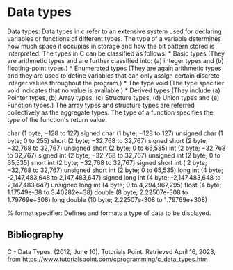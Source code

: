 # Data types

Data types: Data types in c refer to an extensive system used for declaring variables or functions of different types. The type of a variable determines how much space it occupies in storage and how the bit pattern stored is interpreted. The types in C can be classified as follows:
    * Basic types (They are arithmetic types and are further classified into: (a) integer types and (b) floating-point types.)
    * Enumerated types (They are again arithmetic types and they are used to define variables that can only assign certain discrete integer values throughout the program.)
    * The type void (The type specifier void indicates that no value is available.)
    * Derived types (They include (a) Pointer types, (b) Array types, (c) Structure types, (d) Union types and (e) Function types.)
The array types and structure types are referred collectively as the aggregate types. The type of a function specifies the type of the function's return value.

char (1 byte; −128 to 127)
signed char (1 byte; −128 to 127)
unsigned char (1 byte; 0 to 255)
short (2 byte; −32,768 to 32,767)
signed short (2 byte; −32,768 to 32,767)
unsigned short (2 byte; 0 to 65,535)
int (2 byte; −32,768 to 32,767)
signed int (2 byte; −32,768 to 32,767)
unsigned int (2 byte; 0 to 65,535)
short int (2 byte; −32,768 to 32,767)
signed short int ( 2 byte; −32,768 to 32,767)
unsigned short int (2 byte; 0 to 65,535)
long int (4 byte; -2,147,483,648 to 2,147,483,647)
signed long int (4 byte; -2,147,483,648 to 2,147,483,647)
unsigned long int (4 byte; 0 to 4,294,967,295)
float (4 byte; 1.17549e-38 to 3.40282e+38)
double (8 byte; 2.22507e-308 to 1.79769e+308)
long double (10 byte; 2.22507e-308 to 1.79769e+308)

% format specifier: Defines and formats a type of data to be displayed.

## Bibliography

C - Data Types. (2012, June 10). Tutorials Point. Retrieved April 16, 2023, from https://www.tutorialspoint.com/cprogramming/c_data_types.htm